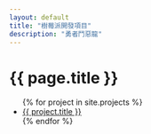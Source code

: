 ```yaml
---
layout: default
title: "樹莓派開發項目"
description: "勇者鬥惡龍"
---
```


<h1>{{ page.title }}</h1>
<ul class="blog-posts">
  {% for project in site.projects %}
    <li class="post-item">
      <a href="{{ project.url }}">{{ project.title }}</a>
    </li>
  {% endfor %}
</ul>